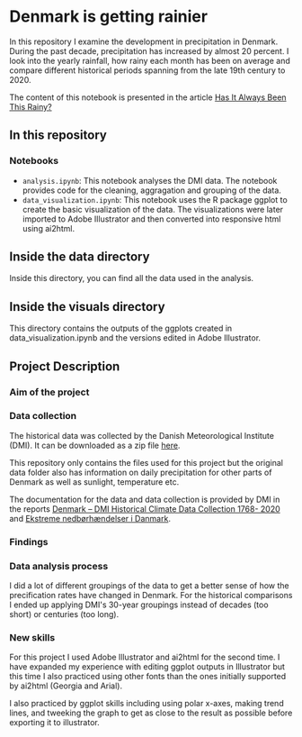 # Denmark is getting rainier

In this repository I examine the development in precipitation in Denmark. During the past decade, precipitation has increased by almost 20 percent. I look into the yearly rainfall, how rainy each month has been on average and compare different historical periods spanning from the late 19th century to 2020. 

The content of this notebook is presented in the article [Has It Always Been This Rainy?](https://laurabejder.com/rain/)

## In this repository
### Notebooks
- `analysis.ipynb`: This notebook analyses the DMI data. The notebook provides code for the cleaning, aggragation and grouping of the data.
- `data_visualization.ipynb`: This notebook uses the R package ggplot to create the basic visualization of the data. The visualizations were later imported to Adobe Illustrator and then converted into responsive html using ai2html.

## Inside the data directory
Inside this directory, you can find all the data used in the analysis.

## Inside the visuals directory
This directory contains the outputs of the ggplots created in data_visualization.ipynb and the versions edited in Adobe Illustrator.

## Project Description
### Aim of the project
### Data collection

The historical data was collected by the Danish Meteorological Institute (DMI). It can be downloaded as a zip file [here](https://www.dmi.dk/fileadmin/Rapporter/2021/DMIRep21-02.zip). 

This repository only contains the files used for this project but the original data folder also has information on daily precipitation for other parts of Denmark as well as sunlight, temperature etc. 

The documentation for the data and data collection is provided by DMI in the reports [Denmark – DMI Historical
Climate Data Collection 1768-
2020](https://www.dmi.dk/fileadmin/Rapporter/2021/DMIRep21-02.pdf) and [Ekstreme nedbørhændelser i
Danmark](https://www.dmi.dk/fileadmin/Rapporter/2021/DMIRap21-06.pdf).

### Findings

### Data analysis process
I did a lot of different groupings of the data to get a better sense of how the precification rates have changed in Denmark. For the historical comparisons I ended up applying DMI's 30-year groupings instead of decades (too short) or centuries (too long). 

### New skills
For this project I used Adobe Illustrator and ai2html for the second time. I have expanded my experience with editing ggplot outputs in Illustrator but this time I also practiced using other fonts than the ones initially supported by ai2html (Georgia and Arial).

I also practiced by ggplot skills including using polar x-axes, making trend lines, and tweeking the graph to get as close to the result as possible before exporting it to illustrator. 
